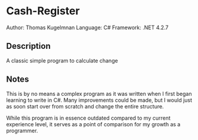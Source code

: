 # Cash-Register
Author: Thomas Kugelmnan
Language: C#
Framework: .NET 4.2.7

## Description
A classic simple program to calculate change

## Notes
This is by no means a complex program as it was written when I first began learning to write in C#. Many improvements could be made, but I would just as soon start over from scratch and change the entire structure.

While this program is in essence outdated compared to my current experience level, it serves as a point of comparison for my growth as a programmer.
